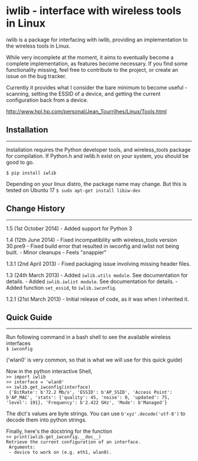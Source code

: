 # iwlib - interface with wireless tools in Linux

iwlib is a package for interfacing with iwlib, providing an implementation to
the wireless tools in Linux.

While very incomplete at the moment, it aims to eventually become a complete
implementation, as features become necessary. If you find some functionality
missing, feel free to contribute to the project, or create an issue on the bug
tracker.

Currently it provides what I consider the bare minimum to become useful -
scanning, setting the ESSID of a device, and getting the current configuration
back from a device.

http://www.hpl.hp.com/personal/Jean_Tourrilhes/Linux/Tools.html

## Installation
------------

Installation requires the Python developer tools, and wireless_tools package
for compilation. If Python.h and iwlib.h exist on your system, you should be
good to go.

`$ pip install iwlib`

Depending on your linux distro, the package name may change. But this is tested on Ubuntu 17
`$ sudo apt-get install libiw-dev`


## Change History
--------------

1.5 (1st October 2014)
    - Added support for Python 3

1.4 (12th June 2014)
    - Fixed incompatibility with wireless_tools version 30.pre9
    - Fixed build error that resulted in iwconfig and iwlist not being built.
    - Minor cleanups
    - Feels "snappier"

1.3.1 (2nd April 2013)
    - Fixed packaging issue involving missing header files.

1.3 (24th March 2013)
    - Added ``iwlib.utils module``. See documentation for details.
    - Added ``iwlib.iwlist module``. See documentation for details.
    - Added function ``set_essid``, to ``iwlib.iwconfig``.

1.2.1 (21st March 2013)
    - Initial release of code, as it was when I inherited it.
    
## Quick Guide
--------------
Run following command in a bash shell to see the available wireless interfaces  
`$ iwconfig `

('wlan0' is very common, so that is what we will use for this quick guide)  

Now in the python interactive Shell,   
`>> import iwlib`  
`>> interface = 'wlan0'`  
`>> iwlib.get_iwconfig(interface)`  
` {'BitRate': b'72.2 Mb/s', 'ESSID': b'AP_SSID', 'Access Point': b'AP_MAC', 'stats': {'quality': 45, 'noise': 0, 'updated': 75, 'level': 191}, 'Frequency': b'2.422 GHz', 'Mode': b'Managed'}`
 
The dict's values are byte strings. You can use `b'xyz'.decode('utf-8')` to decode them into python strings.

Finally, here's the docstring for the function  
`>> print(iwlib.get_iwconfig.__doc__)`  
` Retrieve the current configuration of an interface. `  
` Arguments:`  
`  - device to work on (e.g. eth1, wlan0). `
